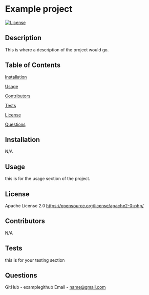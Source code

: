 # Example project

[![License](https://img.shields.io/badge/License-Apache_2.0-blue.svg)](https://opensource.org/licenses/Apache-2.0)

## Description

This is where a description of the project would go.

## Table of Contents

[Installation](#installation)

[Usage](#usage)

[Contributors](#contributors)

[Tests](#tests)

[License](#license)

[Questions](#questions)

## Installation

N/A

## Usage

this is for the usage section of the project.

## License

Apache License 2.0 https://opensource.org/license/apache2-0-php/

## Contributors

N/A

## Tests

this is for your testing section

## Questions

GitHub - examplegithub
Email - name@gmail.com
